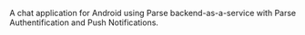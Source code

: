 A chat application for Android using Parse backend-as-a-service with Parse Authentification and Push Notifications.


